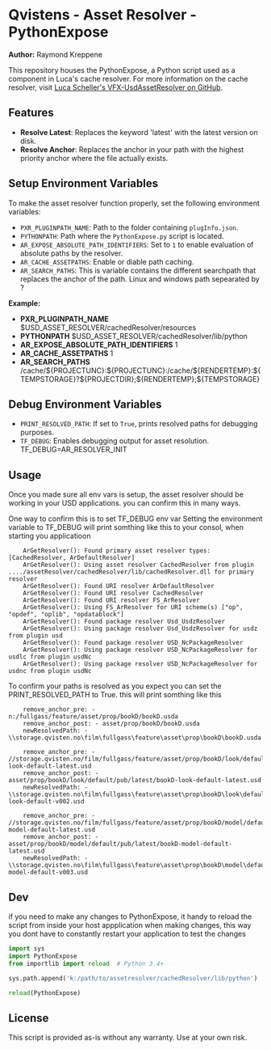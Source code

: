 # Qvistens - Asset Resolver - PythonExpose
**Author:** Raymond Kreppene

This repository houses the PythonExpose, 
a Python script used as a component in Luca's cache resolver. 
For more information on the cache resolver, visit [Luca Scheller's VFX-UsdAssetResolver on GitHub](https://github.com/LucaScheller/VFX-UsdAssetResolver).

## Features

- **Resolve Latest**: Replaces the keyword 'latest' with the latest version on disk.
- **Resolve Anchor**: Replaces the anchor in your path with the highest priority anchor where the file actually exists.

## Setup Environment Variables
To make the asset resolver function properly, set the following environment variables:

- `PXR_PLUGINPATH_NAME`: Path to the folder containing `plugInfo.json`. 
- `PYTHONPATH`: Path where the `PythonExpose.py` script is located. 
- `AR_EXPOSE_ABSOLUTE_PATH_IDENTIFIERS`: Set to `1` to enable evaluation of absolute paths by the resolver.
- `AR_CACHE_ASSETPATHS`: Enable or diable path caching. 
- `AR_SEARCH_PATHS`:  This is variable contains the different searchpath that replaces the anchor of the path. Linux and windows path sepearated by ?

**Example:**

- **PXR_PLUGINPATH_NAME** $USD_ASSET_RESOLVER/cachedResolver/resources
- **PYTHONPATH** $USD_ASSET_RESOLVER/cachedResolver/lib/python
- **AR_EXPOSE_ABSOLUTE_PATH_IDENTIFIERS** 1
- **AR_CACHE_ASSETPATHS** 1
- **AR_SEARCH_PATHS**  \/cache\/\$\{PROJECTUNC\}:\$\{PROJECTUNC\}:/cache/\$\{RENDERTEMP\}:\$\{TEMPSTORAGE\}?\$\{PROJECTDIR\};\$\{RENDERTEMP\};\$\{TEMPSTORAGE\}


## Debug Environment Variables

- `PRINT_RESOLVED_PATH`: If set to `True`, prints resolved paths for debugging purposes.
- `TF_DEBUG`: Enables debugging output for asset resolution. TF_DEBUG=AR_RESOLVER_INIT


## Usage
Once you made sure all env vars is setup, the asset resolver should be working in your USD applications.
you can confirm this in many ways. 

One way to confirm this is to set TF_DEBUG env var
Setting the environment variable to TF_DEBUG will print somthing like this to your consol, when starting you applicatioon

        ArGetResolver(): Found primary asset resolver types: [CachedResolver, ArDefaultResolver]
        ArGetResolver(): Using asset resolver CachedResolver from plugin  ..../assetResolver/cachedResolver/lib/cachedResolver.dll for primary resolver
        ArGetResolver(): Found URI resolver ArDefaultResolver
        ArGetResolver(): Found URI resolver CachedResolver
        ArGetResolver(): Found URI resolver FS_ArResolver
        ArGetResolver(): Using FS_ArResolver for URI scheme(s) ["op", "opdef", "oplib", "opdatablock"]
        ArGetResolver(): Found package resolver Usd_UsdzResolver
        ArGetResolver(): Using package resolver Usd_UsdzResolver for usdz from plugin usd
        ArGetResolver(): Found package resolver USD_NcPackageResolver
        ArGetResolver(): Using package resolver USD_NcPackageResolver for usdlc from plugin usdNc
        ArGetResolver(): Using package resolver USD_NcPackageResolver for usdnc from plugin usdNc

To confirm your paths is resolved as you expect you can set the PRINT_RESOLVED_PATH to True.
this will print somthing like this

        remove_anchor_pre: - n:/fullgass/feature/asset/prop/bookD/bookD.usda
        remove_anchor_post: - asset/prop/bookD/bookD.usda
        newResolvedPath: - \\storage.qvisten.no\film\fullgass\feature\asset\prop\bookD\bookD.usda

        remove_anchor_pre: - //storage.qvisten.no/film/fullgass/feature/asset/prop/bookD/look/default/pub/latest/bookD-look-default-latest.usd
        remove_anchor_post: - asset/prop/bookD/look/default/pub/latest/bookD-look-default-latest.usd
        newResolvedPath: - \\storage.qvisten.no\film\fullgass\feature\asset\prop\bookD\look\default\pub\v002\bookD-look-default-v002.usd

        remove_anchor_pre: - //storage.qvisten.no/film/fullgass/feature/asset/prop/bookD/model/default/pub/latest/bookD-model-default-latest.usd
        remove_anchor_post: - asset/prop/bookD/model/default/pub/latest/bookD-model-default-latest.usd
        newResolvedPath: - \\storage.qvisten.no\film\fullgass\feature\asset\prop\bookD\model\default\pub\v003\bookD-model-default-v003.usd


## Dev
if you need to make any changes to PythonExpose, it handy to reload the script from inside your host appplication when making changes, this way you dont have to constantly restart your application to test the changes 

```python
import sys
import PythonExpose
from importlib import reload  # Python 3.4+

sys.path.append('k:/path/to/assetresolver/cachedResolver/lib/python')

reload(PythonExpose)

```

## License

This script is provided as-is without any warranty. Use at your own risk.